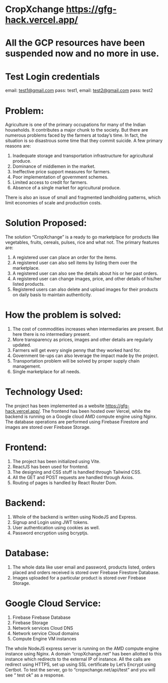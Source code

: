 # CropXchange https://gfg-hack.vercel.app/

# All the GCP resources have been suspended now and no more in use.

# Test Login credentials

email: test1@gmail.com pass: test1,
email: test2@gmail.com pass: test2

# Problem:

Agriculture is one of the primary occupations for many of the Indian households. It contributes a major chunk to the society. But there are numerous problems faced by the farmers at today’s time. In fact, the situation is so disastrous some time that they commit suicide. A few primary reasons are:

1. Inadequate storage and transportation infrastructure for agricultural produce.
2. Dominance of middlemen in the market.
3. Ineffective price support measures for farmers.
4. Poor implementation of government schemes.
5. Limited access to credit for farmers.
6. Absence of a single market for agricultural produce.

There is also an issue of small and fragmented landholding patterns, which limit economies of scale and production costs.

# Solution Proposed:

The solution “CropXchange” is a ready to go marketplace for products like vegetables, fruits, cereals, pulses, rice and what not. The primary features are:

1. A registered user can place an order for the items.
2. A registered user can also sell items by listing them over the marketplace.
3. A registered user can also see the details about his or her past orders.
4. A registered user can change images, price, and other details of his/her listed products.
5. Registered users can also delete and upload images for their products on daily basis to maintain authenticity.

# How the problem is solved:

1. The cost of commodities increases when intermediaries are present. But here there is no intermediary present.
2. More transparency as prices, images and other details are regularly updated.
3. Farmers will get every single penny that they worked hard for.
4. Government tie-ups can also leverage the impact made by the project.
5. Transportation problem will be solved by proper supply chain management.
6. Single marketplace for all needs.

# Technology Used:

The project has been implemented as a website https://gfg-hack.vercel.app/. The frontend has been hosted over Vercel, while the backend is running on a Google cloud AMD compute engine using Nginx. The database operations are performed using Firebase Firestore and images are stored over Firebase Storage.

# Frontend:

1. The project has been initialized using Vite.
2. ReactJS has been used for frontend.
3. The designing and CSS stuff is handled through Tailwind CSS.
4. All the GET and POST requests are handled through Axios.
5. Routing of pages is handled by React Router Dom.

# Backend:

1. Whole of the backend is written using NodeJS and Express.
2. Signup and Login using JWT tokens.
3. User authentication using cookies as well.
4. Password encryption using bcryptjs.

# Database:

1. The whole data like user email and password, products listed, orders placed and orders received is stored over Firebase Firestore Database.
2. Images uploaded for a particular product is stored over Firebase Storage.

# Google Cloud Service:

1. Firebase Firebase Database
2. Firebase Storage
3. Network services Cloud DNS
4. Network service Cloud domains
5. Compute Engine VM instances

The whole NodeJS express server is running on the AMD compute engine instance using Nginx. A domain “cropXchange.net” has been allotted to this instance which redirects to the external IP of instance.
All the calls are redirect using HTTPS, set up using SSL certificate by Let’s Encrypt using Certbot.
To test the server, go to “cropxchange.net/api/test” and you will see “ test ok” as a response.
